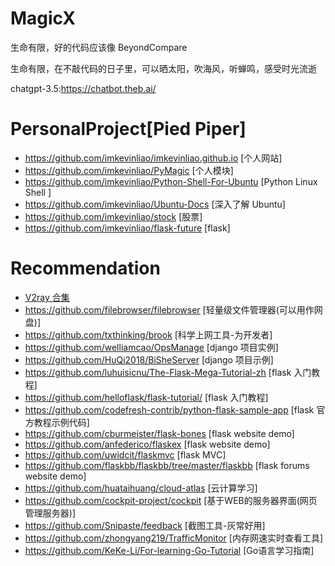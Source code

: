 # MagicX
生命有限，好的代码应该像 BeyondCompare

生命有限，在不敲代码的日子里，可以晒太阳，吹海风，听蝉鸣，感受时光流逝

chatgpt-3.5:https://chatbot.theb.ai/

# PersonalProject[Pied Piper]
- <https://github.com/imkevinliao/imkevinliao.github.io> [个人网站]
- <https://github.com/imkevinliao/PyMagic> [个人模块]
- <https://github.com/imkevinliao/Python-Shell-For-Ubuntu> [Python Linux Shell ]
- <https://github.com/imkevinliao/Ubuntu-Docs> [深入了解 Ubuntu]
- <https://github.com/imkevinliao/stock> [股票]
- <https://github.com/imkevinliao/flask-future> [flask]

# Recommendation
- [V2ray 合集](./markdown/v2ray.md)
- <https://github.com/filebrowser/filebrowser> [轻量级文件管理器(可以用作网盘)]
- <https://github.com/txthinking/brook> [科学上网工具-为开发者]
- <https://github.com/welliamcao/OpsManage> [django 项目实例]
- <https://github.com/HuQi2018/BiSheServer> [django 项目示例]
- <https://github.com/luhuisicnu/The-Flask-Mega-Tutorial-zh> [flask 入门教程]
- <https://github.com/helloflask/flask-tutorial/> [flask 入门教程]
- <https://github.com/codefresh-contrib/python-flask-sample-app> [flask 官方教程示例代码]
- <https://github.com/cburmeister/flask-bones> [flask website demo]
- <https://github.com/anfederico/flaskex> [flask website demo]
- <https://github.com/uwidcit/flaskmvc> [flask MVC]
- <https://github.com/flaskbb/flaskbb/tree/master/flaskbb> [flask forums website demo]
- <https://github.com/huataihuang/cloud-atlas> [云计算学习]
- <https://github.com/cockpit-project/cockpit> [基于WEB的服务器界面(网页管理服务器)]
- <https://github.com/Snipaste/feedback> [截图工具-灰常好用]
- <https://github.com/zhongyang219/TrafficMonitor> [内存网速实时查看工具]
- <https://github.com/KeKe-Li/For-learning-Go-Tutorial> [Go语言学习指南]
